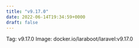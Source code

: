 ```yaml
---
title: "v9.17.0"
date: 2022-06-14T19:34:59+0000
draft: false
---
```


Tag: v9.17.0
Image: docker.io/laraboot/laravel:v9.17.0
